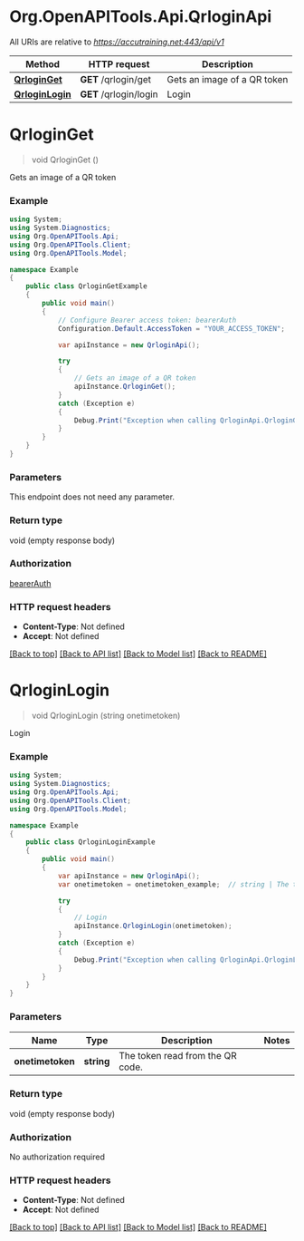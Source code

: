# Org.OpenAPITools.Api.QrloginApi

All URIs are relative to *https://accutraining.net:443/api/v1*

Method | HTTP request | Description
------------- | ------------- | -------------
[**QrloginGet**](QrloginApi.md#qrloginget) | **GET** /qrlogin/get | Gets an image of a QR token
[**QrloginLogin**](QrloginApi.md#qrloginlogin) | **GET** /qrlogin/login | Login


<a name="qrloginget"></a>
# **QrloginGet**
> void QrloginGet ()

Gets an image of a QR token

### Example
```csharp
using System;
using System.Diagnostics;
using Org.OpenAPITools.Api;
using Org.OpenAPITools.Client;
using Org.OpenAPITools.Model;

namespace Example
{
    public class QrloginGetExample
    {
        public void main()
        {
            // Configure Bearer access token: bearerAuth
            Configuration.Default.AccessToken = "YOUR_ACCESS_TOKEN";

            var apiInstance = new QrloginApi();

            try
            {
                // Gets an image of a QR token
                apiInstance.QrloginGet();
            }
            catch (Exception e)
            {
                Debug.Print("Exception when calling QrloginApi.QrloginGet: " + e.Message );
            }
        }
    }
}
```

### Parameters
This endpoint does not need any parameter.

### Return type

void (empty response body)

### Authorization

[bearerAuth](../README.md#bearerAuth)

### HTTP request headers

 - **Content-Type**: Not defined
 - **Accept**: Not defined

[[Back to top]](#) [[Back to API list]](../README.md#documentation-for-api-endpoints) [[Back to Model list]](../README.md#documentation-for-models) [[Back to README]](../README.md)

<a name="qrloginlogin"></a>
# **QrloginLogin**
> void QrloginLogin (string onetimetoken)

Login

### Example
```csharp
using System;
using System.Diagnostics;
using Org.OpenAPITools.Api;
using Org.OpenAPITools.Client;
using Org.OpenAPITools.Model;

namespace Example
{
    public class QrloginLoginExample
    {
        public void main()
        {
            var apiInstance = new QrloginApi();
            var onetimetoken = onetimetoken_example;  // string | The token read from the QR code.

            try
            {
                // Login
                apiInstance.QrloginLogin(onetimetoken);
            }
            catch (Exception e)
            {
                Debug.Print("Exception when calling QrloginApi.QrloginLogin: " + e.Message );
            }
        }
    }
}
```

### Parameters

Name | Type | Description  | Notes
------------- | ------------- | ------------- | -------------
 **onetimetoken** | **string**| The token read from the QR code. | 

### Return type

void (empty response body)

### Authorization

No authorization required

### HTTP request headers

 - **Content-Type**: Not defined
 - **Accept**: Not defined

[[Back to top]](#) [[Back to API list]](../README.md#documentation-for-api-endpoints) [[Back to Model list]](../README.md#documentation-for-models) [[Back to README]](../README.md)

